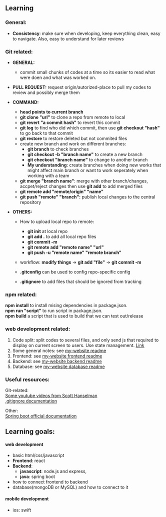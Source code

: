 ## Learning

### General: 
* **Consistency**: make sure when developing, keep everything clean, easy to navigate. Also, easy to understand for later reviews  

### Git related:

* **GENERAL:** 

  * commit small chunks of codes at a time so its easier to read what were doen and what was worked on.
  
* **PULL REQUEST:** request origin/autorized-place to pull my codes to review and possibly merge them

* **COMMAND:**
  * **head points to current branch**
  * **git clone "url"** to clone a repo from remote to local
  * **git revert "a commit hash"** to revert this commit
  * **git log** to find who did which commit, then use **git checkout "hash"** to go back to that commit
  * **git restore** to restore deleted but not commited files
  * create new branch and work on different branches:
    * **git branch** to check branches
    * **git checkout -b "branch name"** to create a new branch
    * **git checkout "branch name"** to change to another branch
    * **My understanding**: create branches when doing new works that might affect main branch or want to work seperately when working with a team
  * **git merge "branch name"**: merge with other branch/changes, accpet/reject changes then use **git add** to add merged files
  * **git remote add "remote/origin" "name"**
  * **git push "remote" "branch":** publish local changes to the central repository

* **OTHERS:**
  * How to upload local repo to remote:
    * **git init** at local repo
    * **git add .** to add all local repo files  
    * **git commit -m**  
  	 * **git remote add "remote name" "url"**  
    * **git push -u "remote name" "remote branch"**  
  		
  * workflow: **modify things** -> **git add "file"** -> **git commit -m** 
  * **.gitconfig** can be used to config repo-specific config
  * **.gitignore** to add files that should be ignored from tracking

### npm related:
**npm install** to install mising dependencies in package.json.  
**npm run "script"** to run script in package.json.  
**npm build** a script that is used to build that we can test out/release

### web development related:
1. Code split: split codes to several files, and only send js that required to display on current screen to users. Use state management. [Link](https://youtu.be/bb6RCrDaxhw)
2. Some general notes: see [my-website readme](https://github.com/feiyangfan/my-website)
3. Frontend: see [my-website frontend readme](https://github.com/feiyangfan/my-website/frontend)
4. Backend: see [my-website backend readme](https://github.com/feiyangfan/my-website/backend)
5. Database: see [my-website database readme](https://github.com/feiyangfan/my-website/database)

### Useful resources:
Git-related:  
[Some youtube videos from Scott Hanselman](https://youtu.be/WBg9mlpzEYU)  
[.gitignore documentation](https://git-scm.com/docs/gitignore)  

Other:  
[Spring boot official documentation](https://spring.io/projects/spring-boot)


## Learning goals:

#### web development
* basic html/css/javascript
* **Frontend**: react
* **Backend**: 
	* **javascript**: node.js and express, 
	* **java**: spring boot
* how to connect frontend to backend
* database(mongoDB or MySQL) and how to connect to it

#### mobile development
* ios: swift


  

